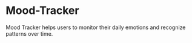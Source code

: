 # Mood-Tracker
Mood Tracker helps users to monitor their daily emotions and recognize patterns over time.
